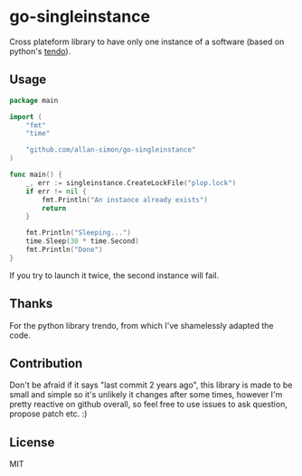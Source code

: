 # go-singleinstance

Cross plateform library to have only one instance of a software (based on python's [tendo](https://github.com/pycontribs/tendo/blob/master/tendo/singleton.py)).

## Usage

```go
package main

import (
	"fmt"
	"time"

	"github.com/allan-simon/go-singleinstance"
)

func main() {
	_, err := singleinstance.CreateLockFile("plop.lock")
	if err != nil {
		fmt.Println("An instance already exists")
		return
	}

	fmt.Println("Sleeping...")
	time.Sleep(30 * time.Second)
	fmt.Println("Done")
}
```

If you try to launch it twice, the second instance will fail.

## Thanks

For the python library trendo, from which I've shamelessly adapted the code.

## Contribution

Don't be afraid if it says "last commit 2 years ago", this library is made to be small
and simple so it's unlikely it changes after some times, however I'm pretty reactive
on github overall, so feel free to use issues to ask question, propose patch etc. :)

## License

MIT
